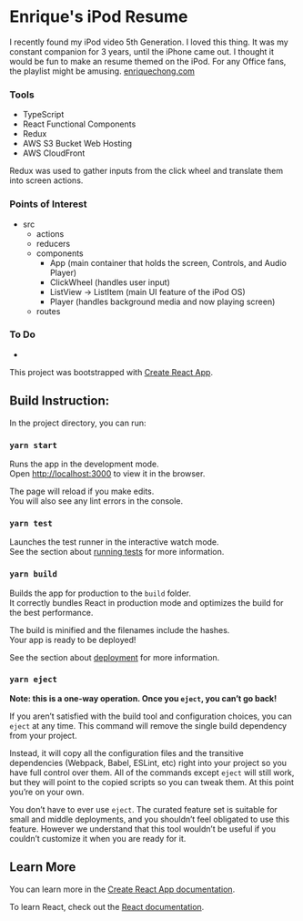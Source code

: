 # Enrique's iPod Resume

I recently found my iPod video 5th Generation. I loved this thing. It was my constant companion for 3 years, until the iPhone came out. I thought it would be fun to make an resume themed on the iPod. For any Office fans, the playlist might be amusing.
[enriquechong.com](https://www.enriquechong.com/)

### Tools
* TypeScript
* React Functional Components
* Redux
* AWS S3 Bucket Web Hosting
* AWS CloudFront

Redux was used to gather inputs from the click wheel and translate them into screen actions.

### Points of Interest
* src
    * actions
    * reducers
    * components
        * App (main container that holds the screen, Controls, and Audio Player)
        * ClickWheel (handles user input)
        * ListView -> ListItem (main UI feature of the iPod OS)
        * Player (handles background media and now playing screen)
    * routes

### To Do
* 

This project was bootstrapped with [Create React App](https://github.com/facebook/create-react-app). 

## Build Instruction: 

In the project directory, you can run:

### `yarn start`

Runs the app in the development mode.<br />
Open [http://localhost:3000](http://localhost:3000) to view it in the browser.

The page will reload if you make edits.<br />
You will also see any lint errors in the console.

### `yarn test`

Launches the test runner in the interactive watch mode.<br />
See the section about [running tests](https://facebook.github.io/create-react-app/docs/running-tests) for more information.

### `yarn build`

Builds the app for production to the `build` folder.<br />
It correctly bundles React in production mode and optimizes the build for the best performance.

The build is minified and the filenames include the hashes.<br />
Your app is ready to be deployed!

See the section about [deployment](https://facebook.github.io/create-react-app/docs/deployment) for more information.

### `yarn eject`

**Note: this is a one-way operation. Once you `eject`, you can’t go back!**

If you aren’t satisfied with the build tool and configuration choices, you can `eject` at any time. This command will remove the single build dependency from your project.

Instead, it will copy all the configuration files and the transitive dependencies (Webpack, Babel, ESLint, etc) right into your project so you have full control over them. All of the commands except `eject` will still work, but they will point to the copied scripts so you can tweak them. At this point you’re on your own.

You don’t have to ever use `eject`. The curated feature set is suitable for small and middle deployments, and you shouldn’t feel obligated to use this feature. However we understand that this tool wouldn’t be useful if you couldn’t customize it when you are ready for it.

## Learn More

You can learn more in the [Create React App documentation](https://facebook.github.io/create-react-app/docs/getting-started).

To learn React, check out the [React documentation](https://reactjs.org/).
